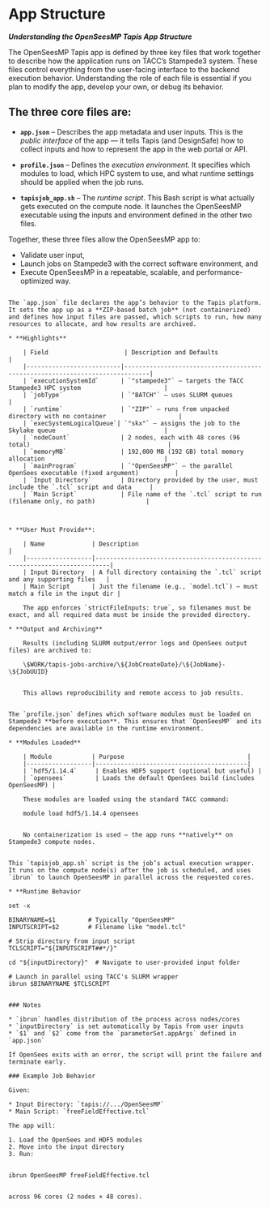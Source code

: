 # App Structure
***Understanding the OpenSeesMP Tapis App Structure***

The OpenSeesMP Tapis app is defined by three key files that work together to describe how the application runs on TACC’s Stampede3 system. These files control everything from the user-facing interface to the backend execution behavior. Understanding the role of each file is essential if you plan to modify the app, develop your own, or debug its behavior.

## The three core files are:

* **`app.json`** – Describes the app metadata and user inputs. This is the *public interface* of the app — it tells Tapis (and DesignSafe) how to collect inputs and how to represent the app in the web portal or API.

* **`profile.json`** – Defines the *execution environment*. It specifies which modules to load, which HPC system to use, and what runtime settings should be applied when the job runs.

* **`tapisjob_app.sh`** – The *runtime script*. This Bash script is what actually gets executed on the compute node. It launches the OpenSeesMP executable using the inputs and environment defined in the other two files.

Together, these three files allow the OpenSeesMP app to:

* Validate user input,
* Launch jobs on Stampede3 with the correct software environment, and
* Execute OpenSeesMP in a repeatable, scalable, and performance-optimized way.


```{dropdown} app.json: Defining the HPC App for Stampede3

The `app.json` file declares the app’s behavior to the Tapis platform. It sets the app up as a **ZIP-based batch job** (not containerized) and defines how input files are passed, which scripts to run, how many resources to allocate, and how results are archived.

* **Highlights**

    | Field                     | Description and Defaults                                                   |
    |--------------------------|-----------------------------------------------------------------------------|
    | `executionSystemId`      | `"stampede3"` — targets the TACC Stampede3 HPC system                       |
    | `jobType`                | `"BATCH"` — uses SLURM queues                                               |
    | `runtime`                | `"ZIP"` — runs from unpacked directory with no container                    |
    | `execSystemLogicalQueue`| `"skx"` — assigns the job to the Skylake queue                              |
    | `nodeCount`              | 2 nodes, each with 48 cores (96 total)                                      |
    | `memoryMB`               | 192,000 MB (192 GB) total memory allocation                                 |
    | `mainProgram`            | `"OpenSeesMP"` — the parallel OpenSees executable (fixed argument)          |
    | `Input Directory`        | Directory provided by the user, must include the `.tcl` script and data     |
    | `Main Script`            | File name of the `.tcl` script to run (filename only, no path)              |



* **User Must Provide**:

    | Name             | Description                                                              |
    |------------------|--------------------------------------------------------------------------|
    | Input Directory  | A full directory containing the `.tcl` script and any supporting files   |
    | Main Script      | Just the filename (e.g., `model.tcl`) — must match a file in the input dir |
    
    The app enforces `strictFileInputs: true`, so filenames must be exact, and all required data must be inside the provided directory.

* **Output and Archiving**

    Results (including SLURM output/error logs and OpenSees output files) are archived to:
    
    \$WORK/tapis-jobs-archive/\${JobCreateDate}/\${JobName}-\${JobUUID}
    
    
    This allows reproducibility and remote access to job results.

```




````{dropdown} profile.json: Configuring the Runtime Environment

The `profile.json` defines which software modules must be loaded on Stampede3 **before execution**. This ensures that `OpenSeesMP` and its dependencies are available in the runtime environment.

* **Modules Loaded**

    | Module           | Purpose                                  |
    |------------------|------------------------------------------|
    | `hdf5/1.14.4`     | Enables HDF5 support (optional but useful) |
    | `opensees`        | Loads the default OpenSees build (includes OpenSeesMP) |
    
    These modules are loaded using the standard TACC command:
    
    module load hdf5/1.14.4 opensees
    
    
    No containerization is used — the app runs **natively** on Stampede3 compute nodes.

````



```{dropdown} tapisjob_app.sh: Running the MPI Job via SLURM

This `tapisjob_app.sh` script is the job’s actual execution wrapper. It runs on the compute node(s) after the job is scheduled, and uses `ibrun` to launch OpenSeesMP in parallel across the requested cores.

* **Runtime Behavior

set -x

BINARYNAME=$1         # Typically "OpenSeesMP"
INPUTSCRIPT=$2        # Filename like "model.tcl"

# Strip directory from input script
TCLSCRIPT="${INPUTSCRIPT##*/}"

cd "${inputDirectory}"  # Navigate to user-provided input folder

# Launch in parallel using TACC's SLURM wrapper
ibrun $BINARYNAME $TCLSCRIPT


### Notes

* `ibrun` handles distribution of the process across nodes/cores
* `inputDirectory` is set automatically by Tapis from user inputs
* `$1` and `$2` come from the `parameterSet.appArgs` defined in `app.json`

If OpenSees exits with an error, the script will print the failure and terminate early.

### Example Job Behavior

Given:

* Input Directory: `tapis://.../OpenSeesMP`
* Main Script: `freeFieldEffective.tcl`

The app will:

1. Load the OpenSees and HDF5 modules
2. Move into the input directory
3. Run:


ibrun OpenSeesMP freeFieldEffective.tcl


across 96 cores (2 nodes × 48 cores).

```


